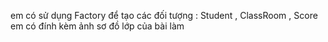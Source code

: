 em có sử dụng Factory để tạo các đối tượng : Student , ClassRoom , Score                                                                                                                                                                                                                                                                                                                                                                                
em có đính kèm ảnh sơ đồ lớp của bài làm 
